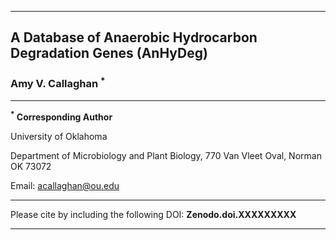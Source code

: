 - - - 
## A Database of Anaerobic Hydrocarbon Degradation Genes (AnHyDeg)

### Amy V. Callaghan <sup>*</sup>
- - - 
**<sup>*</sup> Corresponding Author**

University of Oklahoma

Department of Microbiology and Plant Biology, 770 Van Vleet Oval, Norman OK 73072

Email: acallaghan@ou.edu
- - - 
Please cite by including the following DOI: **Zenodo.doi.XXXXXXXXX**
- - - 
